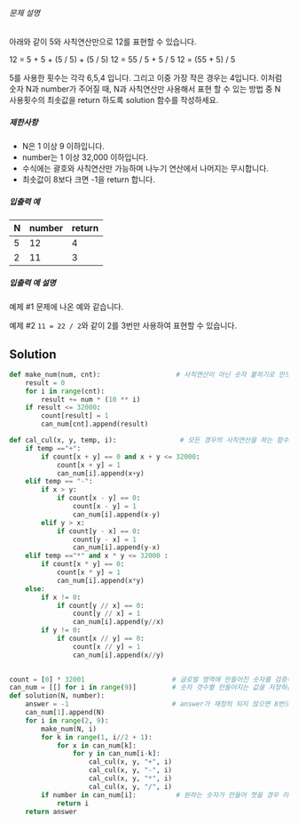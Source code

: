 ###### 문제 설명

아래와 같이 5와 사칙연산만으로 12를 표현할 수 있습니다.

12 = 5 + 5 + (5 / 5) + (5 / 5)
12 = 55 / 5 + 5 / 5
12 = (55 + 5) / 5

5를 사용한 횟수는 각각 6,5,4 입니다. 그리고 이중 가장 작은 경우는 4입니다.
이처럼 숫자 N과 number가 주어질 때, N과 사칙연산만 사용해서 표현 할 수 있는 방법 중 N 사용횟수의 최솟값을 return 하도록 solution 함수를 작성하세요.

##### 제한사항

- N은 1 이상 9 이하입니다.
- number는 1 이상 32,000 이하입니다.
- 수식에는 괄호와 사칙연산만 가능하며 나누기 연산에서 나머지는 무시합니다.
- 최솟값이 8보다 크면 -1을 return 합니다.

##### 입출력 예

| N    | number | return |
| ---- | ------ | ------ |
| 5    | 12     | 4      |
| 2    | 11     | 3      |

##### 입출력 예 설명

예제 #1
문제에 나온 예와 같습니다.

예제 #2
`11 = 22 / 2`와 같이 2를 3번만 사용하여 표현할 수 있습니다.

## Solution

```python
def make_num(num, cnt):                   # 사칙연산이 아닌 숫자 붙히기로 만드는 숫자
    result = 0
    for i in range(cnt):
        result += num * (10 ** i)
    if result <= 32000:
        count[result] = 1
        can_num[cnt].append(result)

def cal_cul(x, y, temp, i):                # 모든 경우의 사칙연산을 하는 함수
    if temp =="+":
        if count[x + y] == 0 and x + y <= 32000:
            count[x + y] = 1
            can_num[i].append(x+y)
    elif temp == "-":
        if x > y:
            if count[x - y] == 0:
                count[x - y] = 1
                can_num[i].append(x-y)
        elif y > x:
            if count[y - x] == 0:
                count[y - x] = 1
                can_num[i].append(y-x)
    elif temp =="*" and x * y <= 32000 :
        if count[x * y] == 0:
            count[x * y] = 1
            can_num[i].append(x*y)
    else:
        if x != 0:
            if count[y // x] == 0:
                count[y // x] = 1
                can_num[i].append(y//x)
        if y != 0:
            if count[x // y] == 0:
                count[x // y] = 1
                can_num[i].append(x//y)
            

count = [0] * 32001                      # 글로벌 영역에 만들어진 숫자를 검증하는 count와 
can_num = [[] for i in range(9)]         # 숫자 갯수별 만들어지는 값을 저장하는 can_num 정의
def solution(N, number): 
    answer = -1                          # answer가 재정의 되지 않으면 8번으로 만들어 질 수 없는 수이기 때문에 -1로                                            초기화
    can_num[1].append(N)
    for i in range(2, 9):
        make_num(N, i)
        for k in range(1, i//2 + 1):
            for x in can_num[k]:
                for y in can_num[i-k]:
                    cal_cul(x, y, "+", i)
                    cal_cul(x, y, "-", i)
                    cal_cul(x, y, "*", i)
                    cal_cul(x, y, "/", i)
        if number in can_num[i]:          # 원하는 숫자가 만들어 졋을 경우 리턴
            return i
    return answer
```

